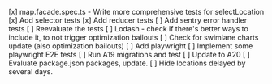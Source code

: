 [x] map.facade.spec.ts - Write more comprehensive tests for selectLocation
[x] Add selector tests
[x] Add reducer tests
[ ] Add sentry error handler tests
[ ] Reevaluate the tests
[ ] Lodash - check if there's better ways to include it, to not trigger optimization bailouts
[ ] Check for swimlane charts update (also optimization bailouts)
[ ] Add playwright
[ ] Implement some playwright E2E tests
[ ] Run A19 migrations and test
[ ] Update to A20
[ ] Evaluate package.json packages, update.
[ ] Hide locations delayed by several days.
